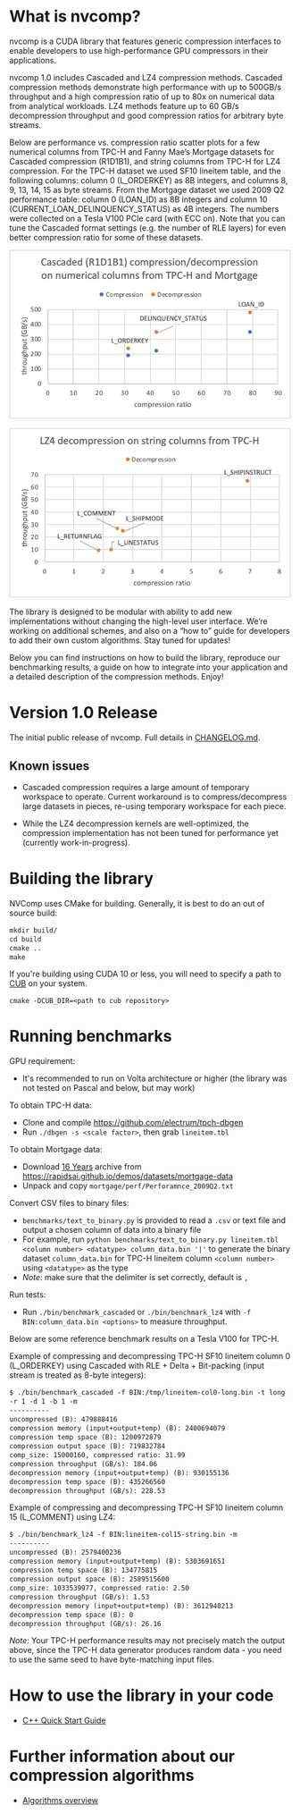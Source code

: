# What is nvcomp?
nvcomp is a CUDA library that features generic compression interfaces to enable developers to use high-performance GPU compressors in their applications. 

nvcomp 1.0 includes Cascaded and LZ4 compression methods. Cascaded compression methods demonstrate high performance with up to 500GB/s throughput and a high compression ratio of up to 80x on numerical data from analytical workloads. LZ4 methods feature up to 60 GB/s decompression throughput and good compression ratios for arbitrary byte streams. 

Below are performance vs. compression ratio scatter plots for a few numerical columns from TPC-H and Fanny Mae’s Mortgage datasets for Cascaded compression (R1D1B1), and string columns from TPC-H for LZ4 compression. For the TPC-H dataset we used SF10 lineitem table, and the following columns: column 0 (L_ORDERKEY) as 8B integers, and columns 8, 9, 13, 14, 15 as byte streams. From the Mortgage dataset we used 2009 Q2 performance table: column 0 (LOAN_ID) as 8B integers and column 10 (CURRENT_LOAN_DELINQUENCY_STATUS) as 4B integers. The numbers were collected on a Tesla V100 PCIe card (with ECC on). Note that you can tune the Cascaded format settings (e.g. the number of RLE layers) for even better compression ratio for some of these datasets.

![Cascaded compression performance](/doc/cascaded-perf.png)

![LZ4 performance](/doc/LZ4-perf.png)

The library is designed to be modular with ability to add new implementations without changing the high-level user interface. We’re working on additional schemes, and also on a “how to” guide for developers to add their own custom algorithms. Stay tuned for updates!

Below you can find instructions on how to build the library, reproduce our benchmarking results, a guide on how to integrate into your application and a detailed description of the compression methods. Enjoy!

# Version 1.0 Release

The initial public release of nvcomp. Full details in
[CHANGELOG.md](CHANGELOG.md).

## Known issues

* Cascaded compression requires a large amount of temporary workspace to
operate. Current workaround is to compress/decompress large datasets in pieces,
re-using temporary workspace for each piece.

* While the LZ4 decompression kernels are well-optimized, the compression
implementation has not been tuned for performance yet (currently work-in-progress).

# Building the library
NVComp uses CMake for building. Generally, it is best to do an out of source build:
```
mkdir build/
cd build
cmake ..
make
```

If you're building using CUDA 10 or less, you will need to specify a path to [CUB](https://github.com/thrust/cub) on your system.

```
cmake -DCUB_DIR=<path to cub repository>
```

# Running benchmarks
GPU requirement:
* It's recommended to run on Volta architecture or higher (the library was not tested on Pascal and below, but may work)

To obtain TPC-H data:
- Clone and compile https://github.com/electrum/tpch-dbgen
- Run `./dbgen -s <scale factor>`, then grab `lineitem.tbl`
  
To obtain Mortgage data:
- Download [16 Years](http://rapidsai-data.s3-website.us-east-2.amazonaws.com/notebook-mortgage-data/mortgage_2000-2015.tgz) archive from https://rapidsai.github.io/demos/datasets/mortgage-data
- Unpack and copy `mortgage/perf/Perforamnce_2009Q2.txt`

Convert CSV files to binary files:
- `benchmarks/text_to_binary.py` is provided to read a `.csv` or text file and output a chosen column of data into a binary file
- For example, run `python benchmarks/text_to_binary.py lineitem.tbl <column number> <datatype> column_data.bin '|'` to generate the binary dataset `column_data.bin` for TPC-H lineitem column `<column number>` using `<datatype>` as the type
- *Note*: make sure that the delimiter is set correctly, default is `,`
 
Run tests:
- Run `./bin/benchmark_cascaded` or `./bin/benchmark_lz4` with `-f BIN:column_data.bin <options>` to measure throughput.

Below are some reference benchmark results on a Tesla V100 for TPC-H.

Example of compressing and decompressing TPC-H SF10 lineitem column 0 (L_ORDERKEY) using Cascaded with RLE + Delta + Bit-packing (input stream is treated as 8-byte integers):

```
$ ./bin/benchmark_cascaded -f BIN:/tmp/lineitem-col0-long.bin -t long -r 1 -d 1 -b 1 -m
----------
uncompressed (B): 479888416
compression memory (input+output+temp) (B): 2400694079
compression temp space (B): 1200972879
compression output space (B): 719832784
comp_size: 15000160, compressed ratio: 31.99
compression throughput (GB/s): 184.06
decompression memory (input+output+temp) (B): 930155136
decompression temp space (B): 435266560
decompression throughput (GB/s): 228.53
```

Example of compressing and decompressing TPC-H SF10 lineitem column 15 (L_COMMENT) using LZ4:

```
$ ./bin/benchmark_lz4 -f BIN:lineitem-col15-string.bin -m
----------
uncompressed (B): 2579400236
compression memory (input+output+temp) (B): 5303691651
compression temp space (B): 134775815
compression output space (B): 2589515600
comp_size: 1033539977, compressed ratio: 2.50
compression throughput (GB/s): 1.53
decompression memory (input+output+temp) (B): 3612940213
decompression temp space (B): 0
decompression throughput (GB/s): 26.16
```

*Note*: Your TPC-H performance results may not precisely match the output above, since the TPC-H data generator produces random data - you need to use the same seed to have byte-matching input files.

# How to use the library in your code

* [C++ Quick Start Guide](doc/cpp_quickstart.md)

# Further information about our compression algorithms

* [Algorithms overview](doc/algorithms_overview.md)
